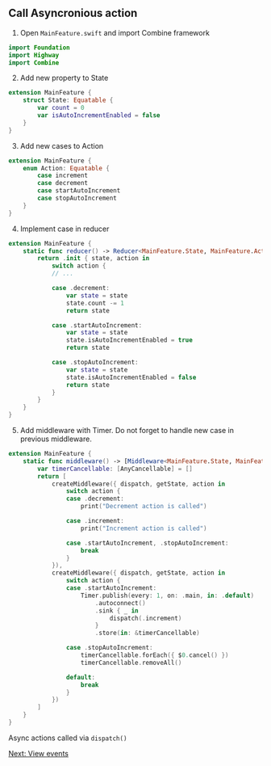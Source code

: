 ## Call Asyncronious action

1. Open `MainFeature.swift` and import Combine framework
```swift
import Foundation
import Highway
import Combine
```
2. Add new property to State
```swift
extension MainFeature {
    struct State: Equatable {
        var count = 0
        var isAutoIncrementEnabled = false
    }
}
```
3. Add new cases to Action
```swift
extension MainFeature {
    enum Action: Equatable {
        case increment
        case decrement
        case startAutoIncrement
        case stopAutoIncrement
    }
}
```
4. Implement case in reducer
```swift
extension MainFeature {
    static func reducer() -> Reducer<MainFeature.State, MainFeature.Action> {
        return .init { state, action in
            switch action {
            // ...

            case .decrement:
                var state = state
                state.count -= 1
                return state

            case .startAutoIncrement:
                var state = state
                state.isAutoIncrementEnabled = true
                return state

            case .stopAutoIncrement:
                var state = state
                state.isAutoIncrementEnabled = false
                return state
            }
        }
    }
}
```
5. Add middleware with Timer. Do not forget to handle new case in previous middleware.
```swift
extension MainFeature {
    static func middleware() -> [Middleware<MainFeature.State, MainFeature.Action>] {
        var timerCancellable: [AnyCancellable] = []
        return [
            createMiddleware({ dispatch, getState, action in
                switch action {
                case .decrement:
                    print("Decrement action is called")

                case .increment:
                    print("Increment action is called")

                case .startAutoIncrement, .stopAutoIncrement:
                    break
                }
            }),
            createMiddleware({ dispatch, getState, action in
                switch action {
                case .startAutoIncrement:
                    Timer.publish(every: 1, on: .main, in: .default)
                        .autoconnect()
                        .sink { _ in
                            dispatch(.increment)
                        }
                        .store(in: &timerCancellable)

                case .stopAutoIncrement:
                    timerCancellable.forEach({ $0.cancel() })
                    timerCancellable.removeAll()

                default:
                    break
                }
            })
        ]
    }
}
```
Async actions called via `dispatch()`

[Next: View events](ViewEvents.md)
